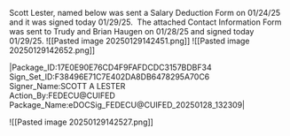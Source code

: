 


Scott Lester, named below was sent a Salary Deduction Form on 01/24/25 and it was signed today 01/29/25.  
The attached Contact Information Form was sent to Trudy and Brian Haugen on 01/28/25 and signed today 01/29/25.
![[Pasted image 20250129142451.png]]
![[Pasted image 20250129142652.png]]

|Package_ID:17E0E90E76CD4F9FAFDCDC3157BDBF34  <br>Sign_Set_ID:F38496E71C7E402DA8DB6478295A70C6  <br>Signer_Name:SCOTT A LESTER  <br>Action_By:FEDECU@CUIFED  <br>Package_Name:eDOCSig_FEDECU@CUIFED_20250128_132309|


![[Pasted image 20250129142527.png]]




